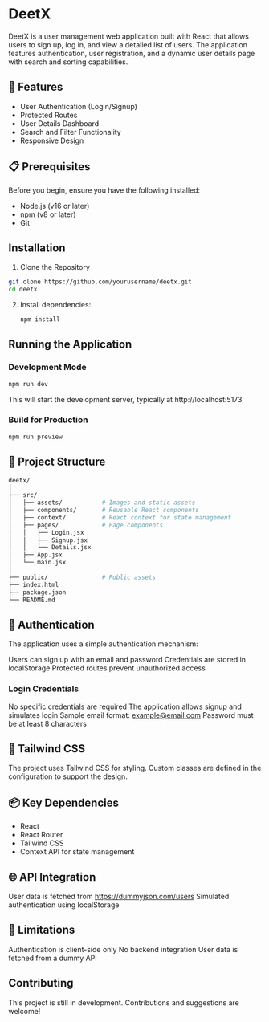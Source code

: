 # DeetX

DeetX is a user management web application built with React that allows users to sign up, log in, and view a detailed list of users. The application features authentication, user registration, and a dynamic user details page with search and sorting capabilities.

## 🚀 Features

- User Authentication (Login/Signup)
- Protected Routes
- User Details Dashboard
- Search and Filter Functionality
- Responsive Design

## 📋 Prerequisites
Before you begin, ensure you have the following installed:

- Node.js (v16 or later)
- npm (v8 or later)
- Git

##  Installation
1. Clone the Repository
```bash
git clone https://github.com/yourusername/deetx.git
cd deetx
```

2. Install dependencies:
   ```bash
   npm install
   ```


## Running the Application
### Development Mode
```bash
npm run dev
```
This will start the development server, typically at http://localhost:5173

### Build for Production
```bash
npm run preview
```

## 📂 Project Structure
```bash
deetx/
│
├── src/
│   ├── assets/           # Images and static assets
│   ├── components/       # Reusable React components
│   ├── context/          # React context for state management
│   ├── pages/            # Page components
│   │   ├── Login.jsx
│   │   ├── Signup.jsx
│   │   └── Details.jsx
│   ├── App.jsx
│   └── main.jsx
│
├── public/               # Public assets
├── index.html
├── package.json
└── README.md
```

## 🔐 Authentication
The application uses a simple authentication mechanism:

Users can sign up with an email and password
Credentials are stored in localStorage
Protected routes prevent unauthorized access

### Login Credentials

No specific credentials are required
The application allows signup and simulates login
Sample email format: example@email.com
Password must be at least 8 characters

## 🎨 Tailwind CSS
The project uses Tailwind CSS for styling. Custom classes are defined in the configuration to support the design.

## 📦 Key Dependencies
- React
- React Router
- Tailwind CSS
- Context API for state management

## 🌐 API Integration

User data is fetched from https://dummyjson.com/users
Simulated authentication using localStorage

## 🚧 Limitations

Authentication is client-side only
No backend integration
User data is fetched from a dummy API


## Contributing
This project is still in development. Contributions and suggestions are welcome!
